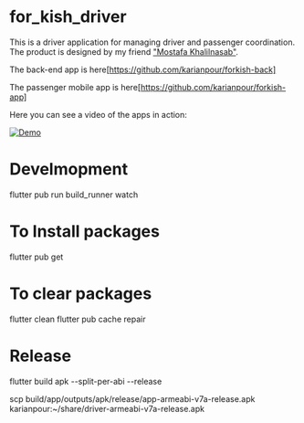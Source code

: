 # for_kish_driver
This is a driver application for managing driver and passenger coordination. The product is designed by my friend ["Mostafa Khalilnasab"](https://github.com/mostafakhn).

The back-end app is here[https://github.com/karianpour/forkish-back]

The passenger mobile app is here[https://github.com/karianpour/forkish-app]

Here you can see a video of the apps in action:

[![Demo](https://img.youtube.com/vi/3bYX-b0S-2U/0.jpg)](https://www.youtube.com/watch?v=3bYX-b0S-2U)


# Develmopment

flutter pub run build_runner watch

# To Install packages
flutter pub get

# To clear packages
flutter clean
flutter pub cache repair

# Release

flutter build apk --split-per-abi --release

scp build/app/outputs/apk/release/app-armeabi-v7a-release.apk karianpour:~/share/driver-armeabi-v7a-release.apk
